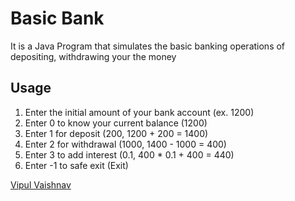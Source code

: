 # Basic Bank

It is a Java Program that simulates the basic banking operations of depositing, withdrawing your the money

## Usage

1. Enter the initial amount of your bank account (ex. 1200)
2. Enter 0 to know your current balance (1200)
3. Enter 1 for deposit (200, 1200 + 200 = 1400)
4. Enter 2 for withdrawal (1000, 1400 - 1000 = 400)
5. Enter 3 to add interest (0.1, 400 \* 0.1 + 400 = 440)
6. Enter -1 to safe exit (Exit)

[Vipul Vaishnav](https://github.com/vipul-vaishnav)
